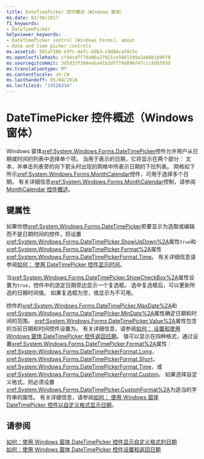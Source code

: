 ```yaml
---
title: DateTimePicker 控件概述（Windows 窗体）
ms.date: 03/30/2017
f1_keywords:
- DateTimePicker
helpviewer_keywords:
- DateTimePicker control [Windows Forms], about
- date and time picker controls
ms.assetid: 501af106-e9fc-4efc-b9b3-c9d8dcaf8c5c
ms.openlocfilehash: cf44cdff7da06a27921ce5881199a3a88b1096f8
ms.sourcegitcommit: 3d5d33f384eeba41b2dff79d096f47ccc8d8f03d
ms.translationtype: MT
ms.contentlocale: zh-CN
ms.lasthandoff: 05/04/2018
ms.locfileid: "33528334"
---
```

# <a name="datetimepicker-control-overview-windows-forms"></a>DateTimePicker 控件概述（Windows 窗体）
Windows 窗体<xref:System.Windows.Forms.DateTimePicker>控件允许用户从日期或时间的列表中选择单个项。 当用于表示的日期，它将显示在两个部分： 文本，并单击列表旁的向下箭头时出现的网格中所表示日期的下拉列表。 网格如下所示<xref:System.Windows.Forms.MonthCalendar>控件，可用于选择多个日期。 有关详细信息<xref:System.Windows.Forms.MonthCalendar>控制，请参阅[MonthCalendar 控件概述](../../../../docs/framework/winforms/controls/monthcalendar-control-overview-windows-forms.md)。  
  
## <a name="key-properties"></a>键属性  
 如果你想<xref:System.Windows.Forms.DateTimePicker>若要显示为选取或编辑而不是日期时间的控件，将设置<xref:System.Windows.Forms.DateTimePicker.ShowUpDown%2A>属性`true`和<xref:System.Windows.Forms.DateTimePicker.Format%2A>属性<xref:System.Windows.Forms.DateTimePickerFormat.Time>。 有关详细信息请参阅[如何： 使用 DateTimePicker 控件显示时间](../../../../docs/framework/winforms/controls/how-to-display-time-with-the-datetimepicker-control.md)。  
  
 当<xref:System.Windows.Forms.DateTimePicker.ShowCheckBox%2A>属性设置为`true`，控件中的选定日期旁边显示一个复选框。 选中复选框后，可以更新所选的日期时间值。 如果复选框为空，值显示为不可用。  
  
 控件的<xref:System.Windows.Forms.DateTimePicker.MaxDate%2A>和<xref:System.Windows.Forms.DateTimePicker.MinDate%2A>属性确定日期和时间的范围。 <xref:System.Windows.Forms.DateTimePicker.Value%2A>属性包含的当前日期和时间控件设置为。 有关详细信息，请参阅[如何： 设置和使用 Windows 窗体 DateTimePicker 控件返回日期](../../../../docs/framework/winforms/controls/how-to-set-and-return-dates-with-the-windows-forms-datetimepicker-control.md)。 值可以显示在四种格式，通过设置<xref:System.Windows.Forms.DateTimePicker.Format%2A>属性： <xref:System.Windows.Forms.DateTimePickerFormat.Long>， <xref:System.Windows.Forms.DateTimePickerFormat.Short>， <xref:System.Windows.Forms.DateTimePickerFormat.Time>，或<xref:System.Windows.Forms.DateTimePickerFormat.Custom>。 如果选择自定义格式，则必须设置<xref:System.Windows.Forms.DateTimePicker.CustomFormat%2A>为适当的字符串的属性。 有关详细信息，请参阅[如何： 使用 Windows 窗体 DateTimePicker 控件以自定义格式显示日期](../../../../docs/framework/winforms/controls/display-a-date-in-a-custom-format-with-wf-datetimepicker-control.md)。  
  
## <a name="see-also"></a>请参阅  
 [如何：使用 Windows 窗体 DateTimePicker 控件显示自定义格式的日期](../../../../docs/framework/winforms/controls/display-a-date-in-a-custom-format-with-wf-datetimepicker-control.md)  
 [如何：使用 Windows 窗体 DateTimePicker 控件设置和返回日期](../../../../docs/framework/winforms/controls/how-to-set-and-return-dates-with-the-windows-forms-datetimepicker-control.md)
